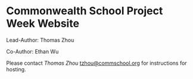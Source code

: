 # Commonwealth School Project Week Website

Lead-Author: Thomas Zhou

Co-Author: Ethan Wu

Please contact *Thomas Zhou* <tzhou@commschool.org> for instructions for hosting.
